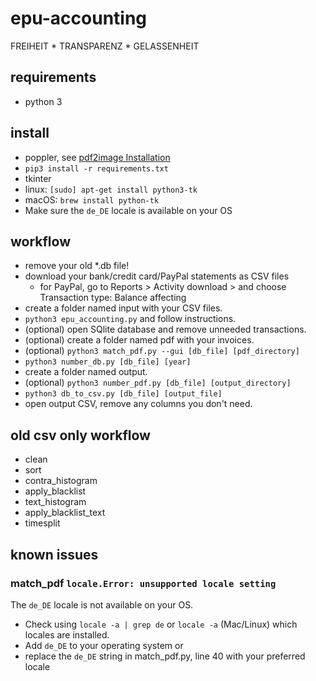 epu-accounting
==============
FREIHEIT * TRANSPARENZ * GELASSENHEIT

## requirements
- python 3

## install
- poppler, see [pdf2image Installation](https://github.com/Belval/pdf2image#how-to-install)
- `pip3 install -r requirements.txt`
- tkinter
 - linux: `[sudo] apt-get install python3-tk`
 - macOS: `brew install python-tk`
- Make sure the `de_DE` locale is available on your OS

## workflow
- remove your old *.db file!
- download your bank/credit card/PayPal statements as CSV files
  - for PayPal, go to Reports > Activity download > and choose Transaction type: Balance affecting
- create a folder named input with your CSV files.
- `python3 epu_accounting.py` and follow instructions.
- (optional) open SQlite database and remove unneeded transactions.
- (optional) create a folder named pdf with your invoices.
- (optional) `python3 match_pdf.py --gui [db_file] [pdf_directory]`
- `python3 number_db.py [db_file] [year]`
- create a folder named output.
- (optional) `python3 number_pdf.py [db_file] [output_directory]`
- `python3 db_to_csv.py [db_file] [output_file]`
- open output CSV, remove any columns you don't need.

## old csv only workflow
- clean
- sort
- contra_histogram
- apply_blacklist
- text_histogram
- apply_blacklist_text
- timesplit

## known issues
### match_pdf `locale.Error: unsupported locale setting`
The `de_DE` locale is not available on your OS.
- Check using `locale -a | grep de` or `locale -a` (Mac/Linux) which locales are installed.
- Add `de_DE` to your operating system or
- replace the `de_DE` string in match_pdf.py, line 40 with your preferred locale
